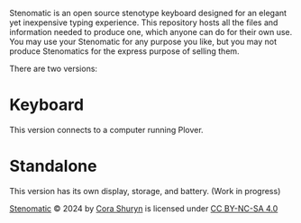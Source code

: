 Stenomatic is an open source stenotype keyboard designed for an elegant yet inexpensive typing experience. This repository hosts all the files and information needed to produce one, which anyone can do for their own use. You may use your Stenomatic for any purpose you like, but you may not produce Stenomatics for the express purpose of selling them.

There are two versions:

# Keyboard  
This version connects to a computer running Plover.

# Standalone  
This version has its own display, storage, and battery. (Work in progress)

[Stenomatic](https://github.com/scarlettekk/stenomatic) © 2024 by [Cora Shuryn](https://github.com/scarlettekk/) is licensed under [CC BY-NC-SA 4.0](https://creativecommons.org/licenses/by-nc-sa/4.0/?ref=chooser-v1)

